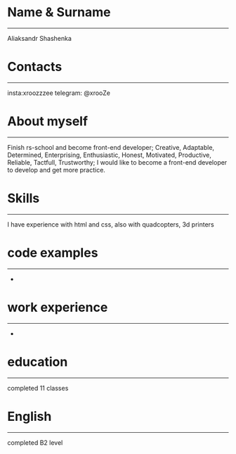 # Name & Surname
***
Aliaksandr Shashenka
# Contacts
***
insta:xroozzzee  telegram: @xrooZe
# About myself
***
Finish rs-school and become front-end developer; Creative, Adaptable, Determined, Enterprising, Enthusiastic, Honest, Motivated, Productive, Reliable, Tactfull, Trustworthy; I would like to become a front-end developer to develop and get more practice.
# Skills
***
I have experience with html and css, also with quadcopters, 3d printers
# code examples
***
-
# work experience
***
-
# education
***
completed 11 classes
# English
***
completed B2 level

